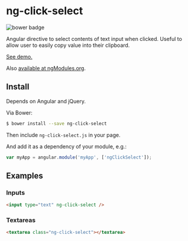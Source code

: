 ng-click-select
===============

![bower badge](https://badge.fury.io/bo/ng-click-select.svg)

Angular directive to select contents of text input when clicked.
Useful to allow user to easily copy value into their clipboard.

[See demo.](https://rawgithub.com/adjohnson916/ng-click-select/master/index.html)


Also [available at ngModules.org](http://ngmodules.org/modules/ng-click-select).

## Install

Depends on Angular and jQuery.

Via Bower:

```sh
$ bower install --save ng-click-select
```

Then include `ng-click-select.js` in your page.

And add it as a dependency of your module, e.g.:

```js
var myApp = angular.module('myApp', ['ngClickSelect']);
```

## Examples

### Inputs

```html
<input type="text" ng-click-select />
```

### Textareas

```html
<textarea class="ng-click-select"></textarea>
```
